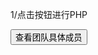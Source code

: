 1/点击按钮进行PHP
<td><input  type="button" value="查看团队具体成员" onclick="javascript:window.location.href='/meowcat/find.php'">
